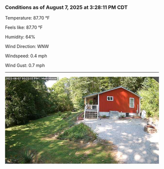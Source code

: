 ### Conditions as of August 7, 2025 at 3:28:11 PM CDT 

Temperature: 87.70 &deg;F

Feels like: 87.70 &deg;F

Humidity: 64%

Wind Direction: WNW

Windspeed: 0.4 mph

Wind Gust: 0.7 mph

---

<img src="./images/latest.jpeg"/>

